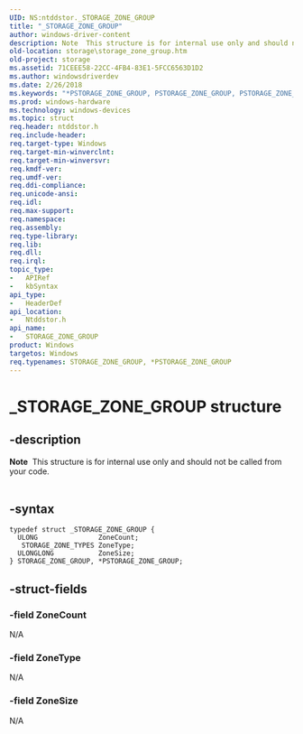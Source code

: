 ```yaml
---
UID: NS:ntddstor._STORAGE_ZONE_GROUP
title: "_STORAGE_ZONE_GROUP"
author: windows-driver-content
description: Note  This structure is for internal use only and should not be called from your code. .
old-location: storage\storage_zone_group.htm
old-project: storage
ms.assetid: 71CEEE58-22CC-4FB4-83E1-5FCC6563D1D2
ms.author: windowsdriverdev
ms.date: 2/26/2018
ms.keywords: "*PSTORAGE_ZONE_GROUP, PSTORAGE_ZONE_GROUP, PSTORAGE_ZONE_GROUP structure pointer [Storage Devices], STORAGE_ZONE_GROUP, STORAGE_ZONE_GROUP structure [Storage Devices], _STORAGE_ZONE_GROUP, ntddstor/ STORAGE_ZONE_GROUP, ntddstor/PSTORAGE_ZONE_GROUP, storage.storage_zone_group"
ms.prod: windows-hardware
ms.technology: windows-devices
ms.topic: struct
req.header: ntddstor.h
req.include-header: 
req.target-type: Windows
req.target-min-winverclnt: 
req.target-min-winversvr: 
req.kmdf-ver: 
req.umdf-ver: 
req.ddi-compliance: 
req.unicode-ansi: 
req.idl: 
req.max-support: 
req.namespace: 
req.assembly: 
req.type-library: 
req.lib: 
req.dll: 
req.irql: 
topic_type:
-	APIRef
-	kbSyntax
api_type:
-	HeaderDef
api_location:
-	Ntddstor.h
api_name:
-	STORAGE_ZONE_GROUP
product: Windows
targetos: Windows
req.typenames: STORAGE_ZONE_GROUP, *PSTORAGE_ZONE_GROUP
---
```


# _STORAGE_ZONE_GROUP structure


## -description



<div class="alert"><b>Note</b>  This  structure is for internal use only and should not be called from your code.</div>
<div> </div>



## -syntax


````
typedef struct _STORAGE_ZONE_GROUP {
  ULONG               ZoneCount;
   STORAGE_ZONE_TYPES ZoneType;
  ULONGLONG           ZoneSize;
} STORAGE_ZONE_GROUP, *PSTORAGE_ZONE_GROUP;
````


## -struct-fields




### -field ZoneCount

N/A


### -field ZoneType

N/A


### -field ZoneSize

N/A

